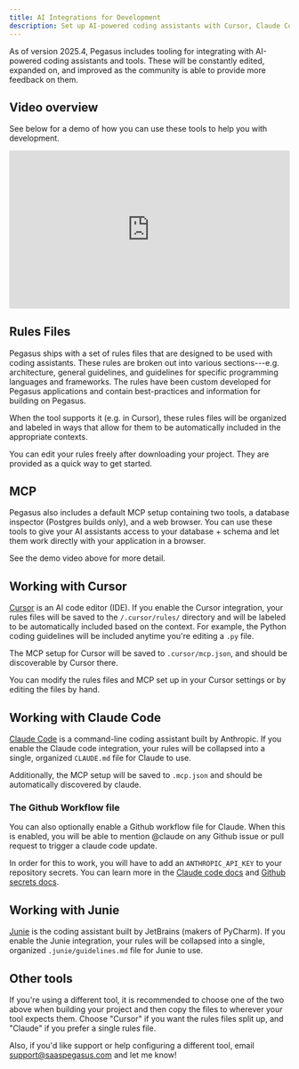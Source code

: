 ```yaml
---
title: AI Integrations for Development
description: Set up AI-powered coding assistants with Cursor, Claude Code, and Junie, including rules files and MCP tools for enhanced Pegasus development workflow.
---
```


As of version 2025.4, Pegasus includes tooling for integrating with AI-powered coding assistants and tools.
These will be constantly edited, expanded on, and improved as the community is able to provide more feedback on them.

## Video overview

See below for a demo of how you can use these tools to help you with development.

<div style="position: relative; padding-bottom: 56.25%; height: 0; overflow: hidden; max-width: 100%; height: auto; margin-bottom: 1em;">
    <iframe src="https://www.youtube.com/embed/o3VrQFdvVQ8" frameborder="0" allowfullscreen style="position: absolute; top: 0; left: 0; width: 100%; height: 100%;"></iframe>
</div>

## Rules Files

Pegasus ships with a set of rules files that are designed to be used with coding assistants.
These rules are broken out into various sections---e.g. architecture, general guidelines,
and guidelines for specific programming languages and frameworks.
The rules have been custom developed for Pegasus applications and contain best-practices
and information for building on Pegasus. 

When the tool supports it (e.g. in Cursor), these rules files will be organized and labeled in ways that
allow for them to be automatically included in the appropriate contexts.

You can edit your rules freely after downloading your project.
They are provided as a quick way to get started. 

## MCP

Pegasus also includes a default MCP setup containing two tools, a database inspector (Postgres builds only),
and a web browser.
You can use these tools to give your AI assistants access to your database + schema and let them
work directly with your application in a browser.

See the demo video above for more detail.

## Working with Cursor

[Cursor](https://www.cursor.com/) is an AI code editor (IDE).
If you enable the Cursor integration, your rules files will be saved to the `/.cursor/rules/` directory
and will be labeled to be automatically included based on the context.
For example, the Python coding guidelines will be included anytime you're editing a `.py` file.

The MCP setup for Cursor will be saved to `.cursor/mcp.json`, and should be discoverable by Cursor there.

You can modify the rules files and MCP set up in your Cursor settings or by editing the files by hand.

## Working with Claude Code

[Claude Code](https://docs.anthropic.com/en/docs/agents-and-tools/claude-code/overview) is a command-line
coding assistant built by Anthropic.
If you enable the Claude code integration, your rules will be collapsed into a single, organized `CLAUDE.md`
file for Claude to use.

Additionally, the MCP setup will be saved to `.mcp.json` and should be automatically discovered by claude.

### The Github Workflow file

You can also optionally enable a Github workflow file for Claude.
When this is enabled, you will be able to mention @claude on any Github issue or pull request to trigger a claude code update.

In order for this to work, you will have to add an `ANTHROPIC_API_KEY` to your repository secrets.
You can learn more in the [Claude code docs](https://docs.anthropic.com/en/docs/claude-code/github-actions)
and [Github secrets docs](https://docs.github.com/en/actions/security-for-github-actions/security-guides/using-secrets-in-github-actions).

## Working with Junie

[Junie](https://www.jetbrains.com/junie/) is the coding assistant built by JetBrains (makers of PyCharm).
If you enable the Junie integration, your rules will be collapsed into a single, organized `.junie/guidelines.md`
file for Junie to use.

## Other tools

If you're using a different tool, it is recommended to choose one of the two above when building your project
and then copy the files to wherever your tool expects them.
Choose "Cursor" if you want the rules files split up, and "Claude" if you prefer a single rules file.

Also, if you'd like support or help configuring a different tool, email support@saaspegasus.com and let me know! 
